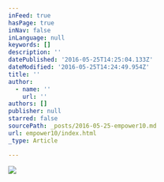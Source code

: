 ```yaml
---
inFeed: true
hasPage: true
inNav: false
inLanguage: null
keywords: []
description: ''
datePublished: '2016-05-25T14:25:04.133Z'
dateModified: '2016-05-25T14:24:49.954Z'
title: ''
author:
  - name: ''
    url: ''
authors: []
publisher: null
starred: false
sourcePath: _posts/2016-05-25-empower10.md
url: empower10/index.html
_type: Article

---
```

![](https://the-grid-user-content.s3-us-west-2.amazonaws.com/77182736-8df2-4108-8e8f-dbc7628f10c4.jpg)